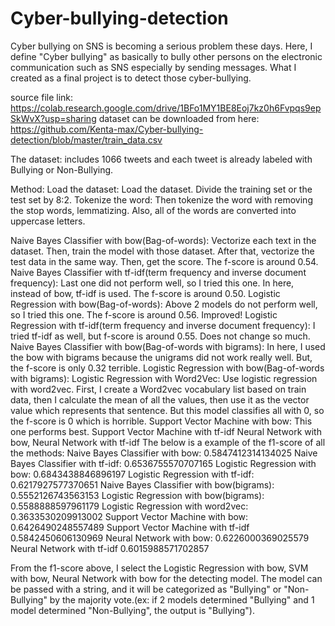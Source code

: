 # Cyber-bullying-detection

Cyber bullying on SNS is becoming a serious problem these days. Here, I define "Cyber bullying" as basically to bully other persons on the electronic communication such as SNS especially by sending messages. 
What I created as a final project is to detect those cyber-bullying. 


source file link:
https://colab.research.google.com/drive/1BFo1MY1BE8Eoj7kz0h6Fvpqs9epSkWvX?usp=sharing
dataset can be downloaded from here:
https://github.com/Kenta-max/Cyber-bullying-detection/blob/master/train_data.csv


The dataset: includes 1066 tweets and each tweet is already labeled with Bullying or Non-Bullying. 

Method:
Load the dataset: Load the dataset. Divide the training set or the test set by 8:2.
Tokenize the word: Then tokenize the word with removing the stop words, lemmatizing. Also, all of the words are converted into uppercase letters.

Naive Bayes Classifier with bow(Bag-of-words): Vectorize each text in the dataset. Then, train the model with those dataset. After that, vectorize the test data in the same way. Then, get the score. The f-score is around 0.54.
Naive Bayes Classifier with tf-idf(term frequency and inverse document frequency): Last one did not perform well, so I tried this one. In here, instead of bow, tf-idf is used. The f-score is around 0.50.
Logistic Regression with bow(Bag-of-words): Above 2 models do not perform well, so I tried this one. The f-score is around 0.56. Improved!
Logistic Regression with tf-idf(term frequency and inverse document frequency): I tried tf-idf as well, but f-score is around 0.55. Does not change so much.
Naive Bayes Classifier with bow(Bag-of-words with bigrams): In here, I used the bow with bigrams because the unigrams did not work really well. But, the f-score is only 0.32 terrible.
Logistic Regression with bow(Bag-of-words with bigrams):
Logistic Regression with Word2Vec: Use logistic regression with word2vec. First, I create a Word2vec vocabulary list based on train data, then I calculate the mean of all the values, then use it as the vector value which represents that sentence. But this model classifies all with 0, so the f-score is 0 which is horrible.
Support Vector Machine with bow: This one performs best.
Support Vector Machine with tf-idf
Neural Network with bow, Neural Network with tf-idf
The below is a example of  the f1-score of all the methods:
Naive Bayes Classifier with bow:  0.5847412314134025
Naive Bayes Classifier with tf-idf: 0.6536755570707165
Logistic Regression with bow:  0.6843438846896197
Logistic Regression with tf-idf:  0.6217927577370651
Naive Bayes Classifier with bow(bigrams):  0.5552126743563153
Logistic Regression with bow(bigrams):  0.5588888597961179
Logistic Regression with word2vec:  0.3633530209913002
Support Vector Machine with bow:  0.6426490248557489
Support Vector Machine with tf-idf  0.5842450606130969
Neural Network with bow:  0.6226000369025579
Neural Network with tf-idf  0.6015988571702857

From the f1-score above, I select the Logistic Regression with bow, SVM with bow, Neural Network with bow for the detecting model. The model can be passed with a string, and it will be categorized as "Bullying" or "Non-Bullying" by the majority vote.(ex: if 2 models determined "Bullying" and 1 model determined "Non-Bullying", the output is "Bullying").
